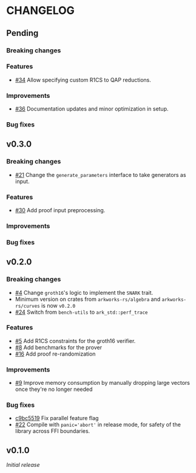 # CHANGELOG

## Pending

### Breaking changes

### Features

- [\#34](https://github.com/arkworks-rs/groth16/pull/34) Allow specifying custom R1CS to QAP reductions.

### Improvements

- [\#36](https://github.com/arkworks-rs/groth16/pull/36) Documentation updates and minor optimization in setup.

### Bug fixes

## v0.3.0

### Breaking changes

- [\#21](https://github.com/arkworks-rs/groth16/pull/21) Change the `generate_parameters` interface to take generators as input.

### Features

- [\#30](https://github.com/arkworks-rs/groth16/pull/30) Add proof input preprocessing.

### Improvements

### Bug fixes

## v0.2.0

### Breaking changes

- [\#4](https://github.com/arkworks-rs/groth16/pull/4) Change `groth16`'s logic to implement the `SNARK` trait.
- Minimum version on crates from `arkworks-rs/algebra` and `arkworks-rs/curves` is now `v0.2.0`
- [\#24](https://github.com/arkworks-rs/groth16/pull/24) Switch from `bench-utils` to `ark_std::perf_trace`

### Features

- [\#5](https://github.com/arkworks-rs/groth16/pull/5) Add R1CS constraints for the groth16 verifier.
- [\#8](https://github.com/arkworks-rs/groth16/pull/8) Add benchmarks for the prover
- [\#16](https://github.com/arkworks-rs/groth16/pull/16) Add proof re-randomization

### Improvements

- [\#9](https://github.com/arkworks-rs/groth16/pull/9) Improve memory consumption by manually dropping large vectors once they're no longer needed

### Bug fixes

- [c9bc5519](https://github.com/arkworks-rs/groth16/commit/885b9b569522f59a7eb428d1095f442ec9bc5519) Fix parallel feature flag
- [\#22](https://github.com/arkworks-rs/groth16/pull/22) Compile with `panic='abort'` in release mode, for safety of the library across FFI boundaries.

## v0.1.0

_Initial release_
